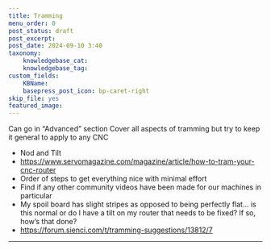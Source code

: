 ```yaml
---
title: Tramming
menu_order: 0
post_status: draft
post_excerpt: 
post_date: 2024-09-10 3:40
taxonomy:
    knowledgebase_cat: 
    knowledgebase_tag:        
custom_fields:
    KBName: 
    basepress_post_icon: bp-caret-right
skip_file: yes
featured_image: 
---
```


Can go in “Advanced” section
Cover all aspects of tramming but try to keep it general to apply to any CNC

- Nod and Tilt
- https://www.servomagazine.com/magazine/article/how-to-tram-your-cnc-router
- Order of steps to get everything nice with minimal effort
- Find if any other community videos have been made for our machines in particular
- My spoil board has slight stripes as opposed to being perfectly flat… is this normal or do I have a tilt on my router that needs to be fixed? If so, how’s that done?
- https://forum.sienci.com/t/tramming-suggestions/13812/7

---
